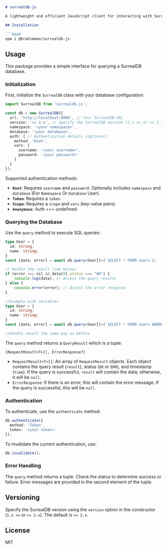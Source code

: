 ```markdown
# surrealdb-js

A lightweight and efficient JavaScript client for interacting with SurrealDB databases.  Supports both v1.x and v2.x+.

## Installation

```bash
npm i @brahimemo/surrealdb-js
```

## Usage

This package provides a simple interface for querying a SurrealDB database.

### Initialization

First, initialize the `SurrealDB` class with your database configuration:

```typescript
import SurrealDB from 'surrealdb-js';

const db = new SurrealDB({
  url: 'http://localhost:8000', // Your SurrealDB URL
  version: '>= 2.x', // Specify the SurrealDB version (1.x <= or >= 2.x)
  namespace: '<your namespace>',
  database: '<your database>',
  auth: { // Authentication details (optional)
    method: 'Root',
    vars: {
      username: '<your username>',
      password: '<your password>'
    }
  }
});
```

Supported authentication methods:

* **`Root`**:  Requires `username` and `password`.  Optionally includes `namespace` and `database` (For `Namespace` Or `Database` User).
* **`Token`**: Requires a `token`.
* **`Scope`**: Requires a `scope` and `vars` (key-value pairs).
* **`Anonymous`**: Auth === undefined.

### Querying the Database

Use the `query` method to execute SQL queries:

```typescript
type User = {
  id: string;
  name: string;
}
const [data, error] = await db.query<User[]>(`SELECT * FROM users`);

// Handle the result (see below)
if (error === nil && data[0].status === "OK") {
    console.log(data); // Access the query results
} else {
    console.error(error); // Access the error response
}

//Example with variables
type User = {
  id: string;
  name: string;
}
const [data, error] = await db.query<User[]>(`SELECT * FROM users WHERE name = $name;`, {name: 'John Doe'});

//Handle result the same way as before
```

The `query` method returns a `QueryResult` which is a tuple:

`[RequestResult<T>[], ErrorResponse?]`

*   `RequestResult<T>[]`: An array of `RequestResult` objects. Each object contains the query result (`result`), status (`OK` or `ERR`), and timestamp (`time`).  If the query is successful, `result` will contain the data; otherwise, it will be `null`.
*   `ErrorResponse`: If there is an error, this will contain the error message.  If the query is successful, this will be `null`.


### Authentication

To authenticate, use the `authenticate` method:

```typescript
db.authenticate({
  method: 'Token',
  token: '<your token>'
});
```

To invalidate the current authentication, use:

```typescript
db.invalidate();
```

### Error Handling

The `query` method returns a tuple. Check the status to determine success or failure.  Error messages are provided in the second element of the tuple.

## Versioning

Specify the SurrealDB version using the `version` option in the constructor (`1.x <=` or `>= 2.x`).  The default is `>= 2.x`.

## License

MIT
